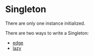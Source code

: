 # Singleton

There are only one instance initialized.

There are two ways to write a Singleton:

- [edge](../src/main/java/designPattern/SingletonEdge.java)
- [lazy](../src/main/java/designPattern/SingletonLazy.java)
